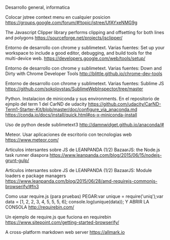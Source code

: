 Desarrollo general, informatica

Colocar jstree context menu en cualquier posicion
https://groups.google.com/forum/#!topic/jstree/UfAYxeNMG9g

The Javascript Clipper library performs clipping and offsetting for both lines and polygons
https://sourceforge.net/projects/jsclipper/

Entorno de desarrollo con chrome y sublimetext. Varias fuentes:
Set up your workspace to include a good editor, debugging, and build tools for the multi-device web.
https://developers.google.com/web/tools/setup/

Entorno de desarrollo con chrome y sublimetext. Varias fuentes:
Down and Dirty with Chrome Developer Tools
http://blittle.github.io/chrome-dev-tools

Entorno de desarrollo con chrome y sublimetext. Varias fuentes:
Sublime JS
https://github.com/sokolovstas/SublimeWebInspector/tree/master

Python. Instalacion de miniconda y sus environments. En el repositorio de ejmplo del term 1 del CarND de udacity
https://github.com/udacity/CarND-Term1-Starter-Kit/blob/master/doc/configure_via_anaconda.md
https://conda.io/docs/install/quick.html#os-x-miniconda-install

Uso de python desde sublimetext3
http://damnwidget.github.io/anaconda/#

Meteor. Usar aplicaciones de escritorio con tecnologias web
https://www.meteor.com/

Articulos intersantes sobre JS de LEANPANDA (1/2)
BazaarJS: the Node.js task runner diaspora
https://www.leanpanda.com/blog/2015/06/15/nodejs-grunt-gulp/

Articulos intersantes sobre JS de LEANPANDA (1/2)
BazaarJS: Module loaders e package managers
https://www.leanpanda.com/blog/2015/06/28/amd-requirejs-commonjs-browserify/#fn3

Como usar require.js (para pruebas)
PEGAR:var unique = require('uniq');var data = [1, 2, 2, 3, 4, 5, 5, 5, 6]; console.log(unique(data)); Y ABRIR LA CONSOLA
http://requirebin.com/

Un ejemplo de require.js que fuciona en requirebin
https://www.sitepoint.com/getting-started-browserify/

A cross-platform markdown web server
https://allmark.io
